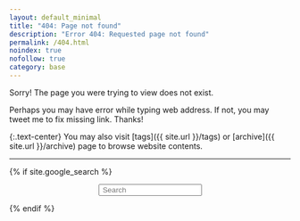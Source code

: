 ```yaml
---
layout: default_minimal
title: "404: Page not found"
description: "Error 404: Requested page not found"
permalink: /404.html
noindex: true
nofollow: true
category: base
---
```


<p>Sorry! The page you were trying to view does not exist.</p>
<p>Perhaps you may have error while typing web address. If not, you may tweet me to fix missing link. Thanks!</p>

{:.text-center}
You may also visit [tags]({{ site.url }}/tags) or [archive]({{ site.url }}/archive) page to browse website contents.

<hr class="gh">

{% if site.google_search %}
<div id="searchbox2" style="margin:0 auto; display: table;">
<div class="searchcont2">
    <!-- span class="searchicon2"><i class="fa fa-search fa-2x"></i></span -->
    <form role="search" method="get" action="{{ site.url }}/cse/">
        <input id="searchString2" name="searchString2"
               placeholder=" Search" type="text">
    </form>
</div>
</div>
{% endif %}

